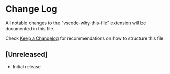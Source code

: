 # Change Log

All notable changes to the "vscode-why-this-file" extension will be documented in this file.

Check [Keep a Changelog](http://keepachangelog.com/) for recommendations on how to structure this file.

## [Unreleased]

- Initial release